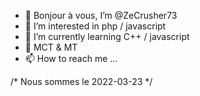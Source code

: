 - 👋 Bonjour à vous, I’m @ZeCrusher73
- 👀 I’m interested in php / javascript
- 🌱 I’m currently learning C++ / javascript
- 💞️ MCT & MT
- 📫 How to reach me ... 

/* Nous sommes le 2022-03-23 */
